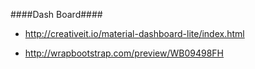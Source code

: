 ####Dash Board####

 * <http://creativeit.io/material-dashboard-lite/index.html>

 * <http://wrapbootstrap.com/preview/WB09498FH>
